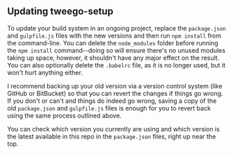## Updating tweego-setup

To update your build system in an ongoing project, replace the `package.json` and `gulpfile.js` files with the new versions and then run `npm install` from the command-line. You can delete the `node_modules` folder before running the `npm install` command--doing so will ensure there's no unused modules taking up space, however, it shouldn't have any major effect on the result. You can also optionally delete the `.babelrc` file, as it is no longer used, but it won't hurt anything either. 

I recommend backing up your old version via a version control system (like GitHub or BitBucket) so that you can revert the changes if things go wrong. If you don't or can't and things do indeed go wrong, saving a copy of the old `package.json` and `gulpfile.js` files is enough for you to revert back using the same process outlined above.

You can check which version you currently are using and which version is the latest available in this repo in the `package.json` files, right up near the top. 